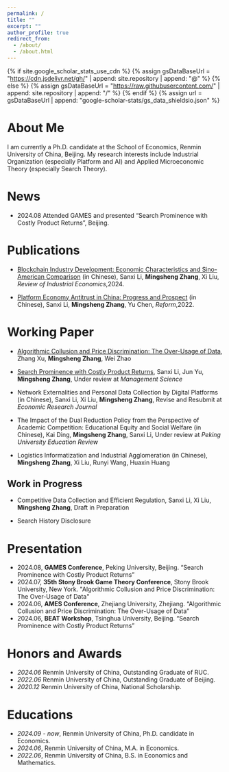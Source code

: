 ```yaml
---
permalink: /
title: ""
excerpt: ""
author_profile: true
redirect_from: 
  - /about/
  - /about.html
---
```


{% if site.google_scholar_stats_use_cdn %}
{% assign gsDataBaseUrl = "https://cdn.jsdelivr.net/gh/" | append: site.repository | append: "@" %}
{% else %}
{% assign gsDataBaseUrl = "https://raw.githubusercontent.com/" | append: site.repository | append: "/" %}
{% endif %}
{% assign url = gsDataBaseUrl | append: "google-scholar-stats/gs_data_shieldsio.json" %}

<span class='url' id='/#about-me'></span>

# About Me
I am currently a Ph.D. candidate at the School of Economics, Renmin University of China, Beijing. 
My research interests include Industrial Organization (especially Platform and AI) and Applied Microeconomic Theory (especially Search Theory).

<span class='url' id='/#news'></span>

# News
- 2024.08 Attended GAMES and presented “Search Prominence with Costly Product Returns”, Beijing.


<span class='url' id='/#publications'></span>

# Publications 
- [Blockchain Industry Development: Economic Characteristics and Sino-American Comparison](https://kns.cnki.net/kcms2/article/abstract?v=WOgJpqC0z4b3MajwIE84x27xzDSzVBlFhX_eMuH0KN1-NaBPb7h6BKnHNUZ8xmlMC-Edc0197e1ApTJa54tL6dVbTLeh7o_tP9IZRB4JqYO-hYZ_56wlzyxN-nrssLE7atQQA0E7hDCUBcwHV2N32Q==&uniplatform=NZKPT&language=CHS) (in Chinese), 
Sanxi Li, **Mingsheng Zhang**, Xi Liu,
*Review of Industrial Economics*,2024.

- [Platform Economy Antitrust in China: Progress and Prospect](https://kns.cnki.net/kcms2/article/abstract?v=WOgJpqC0z4aot3QypI4WIRIXix2r8Jso8FByUp8CjyQfZ8ZOajSKipEDJY5q8eKZKzfc207Z3Qd5RpsgHGT8nYRSFD4a9eOPR88voI3j6yxVH_Kg0p3ozONnoiGMQGMvOj4PL0fNw96qZfDUZ21ZVQ==&uniplatform=NZKPT&language=CHS) (in Chinese),
Sanxi Li, **Mingsheng Zhang**, Yu Chen,
*Reform*,2022.






<span class='url' id='/#working-paper'></span>

# Working Paper
- [Algorithmic Collusion and Price Discrimination: The Over-Usage of Data](https://arxiv.org/pdf/2403.06150),
Zhang Xu, **Mingsheng Zhang**, Wei Zhao

- [Search Prominence with Costly Product Returns](https://papers.ssrn.com/sol3/papers.cfm?abstract_id=4980259),
Sanxi Li, Jun Yu, **Mingsheng Zhang**,
Under review at *Management Science*

- Network Externalities and Personal Data Collection by Digital Platforms (in Chinese),
Sanxi Li, Xi Liu, **Mingsheng Zhang**,
Revise and Resubmit at *Economic Research Journal*

- The Impact of the Dual Reduction Policy from the Perspective of Academic Competition: Educational Equity and Social Welfare (in Chinese),
Kai Ding, **Mingsheng Zhang**, Sanxi Li,
Under review at *Peking University Education Review*

- Logistics Informatization and Industrial Agglomeration (in Chinese),
**Mingsheng Zhang**, Xi Liu, Runyi Wang, Huaxin Huang


## Work in Progress
- Competitive Data Collection and Efficient Regulation,
Sanxi Li, Xi Liu, **Mingsheng Zhang**,
Draft in Preparation

- Search History Disclosure



<span class='url' id='/#presentation'></span>

# Presentation
- 2024.08, **GAMES Conference**, Peking University, Beijing. “Search Prominence with Costly Product Returns”
- 2024.07, **35th Stony Brook Game Theory Conference**, Stony Brook University, New York. "Algorithmic Collusion and Price Discrimination: The Over-Usage of Data"
- 2024.06, **AMES Conference**, Zhejiang University, Zhejiang. “Algorithmic Collusion and Price Discrimination: The Over-Usage of Data”
- 2024.06, **BEAT Workshop**, Tsinghua University, Beijing. “Search Prominence with Costly Product Returns”


<span class='url' id='/#honors-and-awards'></span>

# Honors and Awards
- *2024.06* Renmin University of China, Outstanding Graduate of RUC.
- *2022.06* Renmin University of China, Outstanding Graduate of Beijing.
- *2020.12* Renmin University of China, National Scholarship.

<span class='url' id='/#educations'></span>

# Educations
- *2024.09 - now*, Renmin University of China, Ph.D. candidate in Economics. 
- *2024.06*, Renmin University of China, M.A. in Economics. 
- *2022.06*, Renmin University of China, B.S. in Economics and Mathematics. 

